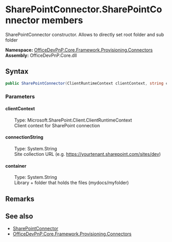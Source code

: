 # SharePointConnector.SharePointConnector members 
 SharePointConnector constructor. Allows to directly set root folder and sub folder   

**Namespace:** [OfficeDevPnP.Core.Framework.Provisioning.Connectors](OfficeDevPnP.Core.Framework.Provisioning.Connectors.md)  
**Assembly:** OfficeDevPnP.Core.dll  
## Syntax
```C#
public SharePointConnector(ClientRuntimeContext clientContext, string connectionString, string container)
```
### Parameters
#### clientContext  
&emsp;&emsp;Type: Microsoft.SharePoint.Client.ClientRuntimeContext  
&emsp;&emsp;Client context for SharePoint connection  


#### connectionString  
&emsp;&emsp;Type: System.String  
&emsp;&emsp;Site collection URL (e.g. https://yourtenant.sharepoint.com/sites/dev)   


#### container  
&emsp;&emsp;Type: System.String  
&emsp;&emsp;Library + folder that holds the files (mydocs/myfolder)  


## Remarks
  
## See also
- [SharePointConnector](OfficeDevPnP.Core.Framework.Provisioning.Connectors.SharePointConnector.md)
- [OfficeDevPnP.Core.Framework.Provisioning.Connectors](OfficeDevPnP.Core.Framework.Provisioning.Connectors.md)
